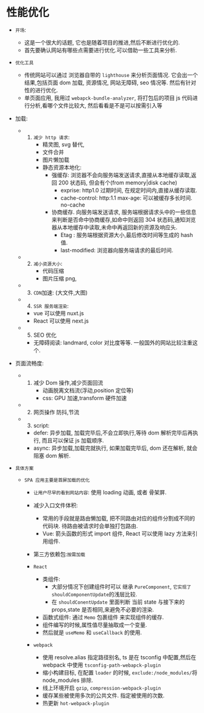 # 性能优化

-   `开场`:

    -   这是一个很大的话题, 它也是随着项目的推进,然后不断进行优化的.
    -   首先要确认网站有哪些点需要进行优化.可以借助一些工具来分析.

-   `优化工具`

    -   传统网站可以通过 浏览器自带的 `lighthouse` 来分析页面情况. 它会出一个结果,包括页面 dom 加载, 资源情况, 网站无障碍, seo 情况等. 然后有针对性的进行优化.
    -   单页面应用, 我用过 `webapck-bundle-analyzer`, 将打包后的项目 js 代码进行分析,看哪个文件比较大, 然后看看是不是可以按需引入等

-   加载:

    -   1. `减少 http 请求`:
            - 精灵图, svg 替代,
            - 文件合并
            - 图片懒加载
            - 静态资源本地化:
                - 强缓存: 浏览器不会向服务端发送请求,直接从本地缓存读取,返回 200 状态码, 但会有个(from memory|disk cache)
                    - exprise: http1.0 过期时间, 在规定时间内,直接从缓存读取.
                    - cache-control: http:1.1 max-age: 可以被缓存多长时间. no-cache
                - 协商缓存. 向服务端发送请求, 服务端根据请求头中的一些信息来判断是否命中协商缓存,如命中则返回 304 状态码,通知浏览器从本地缓存中读取,未命中再返回新的资源及响应头.
                    - Etag : 服务端根据资源大小,最后修改时间等生成的 hash 值.
                    - last-modified: 浏览器向服务端请求的最后时间.
    -   2. `减小资源大小`:
            - 代码压缩
            - 图片压缩 png,
    -   3. `CDN`加速: (大文件,大图)
    -   4. `SSR 服务端渲染`:
        -   vue 可以使用 nuxt.js
        -   React 可以使用 next.js
    -   5. SEO 优化
        -   无障碍阅读: landmard, color 对比度等等. 一般国外的网站比较注重这个.

-   页面流畅度:

    -   1. 减少 Dom 操作,减少页面回流
            - 动画脱离文档流(浮动,position 定位等)
            - css: GPU 加速,transform 硬件加速
    -   2. 网页操作 防抖,节流
    -   3. script:
        -   defer: 异步加载, 加载完毕后,不会立即执行,等待 dom 解析完毕后再执行, 而且可以保证 js 加载顺序.
        -   async: 异步加载,加载完就执行, 如果加载完毕后, dom 还在解析, 就会阻塞 dom 解析.

-   `具体方案`

    -   `SPA 应用主要是首屏加载的优化`

        -   `让用户尽早的看到网站内容`: 使用 loading 动画, 或者 骨架屏.
        -   减少入口文件体积:

            -   常用的手段就是路由懒加载, 把不同路由对应的组件分割成不同的代码块. 待路由被请求时会单独打包路由.
            -   Vue: 箭头函数的形式 import 组件, React 可以使用 lazy 方法来引用组件.

        -   第三方依赖包:`按需加载`
        -   `React`
            -   类组件:
                -   大部分情况下创建组件时可以 继承 `PureComponent`, `它实现了shouldComponentUpdate`的浅层比较.
                -   在 `shouldConentUpdate` 里面判断 当前 state 与接下来的 props,state 是否相同,来避免不必要的渲染.
            -   函数式组件: 通过 `Memo` 包裹组件 来实现组件的缓存.
            -   组件编写的时候,属性值尽量抽取成一个变量.
            -   然后就是 `useMemo` 和 `useCallback` 的使用.
            <!-- -   Suspense 组件包裹 -->
        -   `webpack`
            -   使用 resolve.alias 指定路径别名, ts 是在 tsconfig 中配置,然后在 webpack 中使用 `tsconfig-path-webapck-plugin`
            -   缩小构建目标, 在配置 `loader` 的时候, `exclude:/node_modules/`将 node_modules 排除.
            -   线上环境开启 `gzip`, `compression-webpack-plugin`
            -   缓存某些被使用多次的公共文件. 指定被使用的次数.
            -   热更新 `hot-webpack-plugin`
